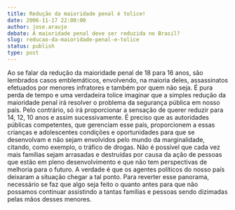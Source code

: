 ```yaml
---
title: Redução da maioridade penal é tolice!
date: 2006-11-17 22:00:00
author: jose.araujo
debate: A maioridade penal deve ser reduzida no Brasil?
slug: reducao-da-maioridade-penal-e-tolice
status: publish 
type: post
---
```


Ao se falar da redução da maioridade penal de 18 para 16 anos, são lembrados casos emblemáticos, envolvendo, na maioria deles, assassinatos efetuados por menores infratores e também por quem não seja. É pura perda de tempo e uma verdadeira tolice imaginar que a simples redução da maioridade penal irá resolver o problema da segurança pública em nosso país. Pelo contrário, só irá proporcionar a sensação de querer reduzir para 14, 12, 10 anos e assim sucessivamente. É preciso que as autoridades públicas competentes, que gerenciam esse país, proporcionem a essas crianças e adolescentes condições e oportunidades para que se desenvolvam e não sejam envolvidos pelo mundo da marginalidade, citando, como exemplo, o tráfico de drogas. Não é possível que cada vez mais famílias sejam arrasadas e destruídas por causa da ação de pessoas que estão em pleno desenvolvimento e que não tem perspectivas de melhoria para o futuro. A verdade é que os agentes políticos do nosso país deixaram a situação chegar a tal ponto. Para reverter esse panorama, necessário se faz que algo seja feito o quanto antes para que não possamos continuar assistindo a tantas famílias e pessoas sendo dizimadas pelas mãos desses menores.

